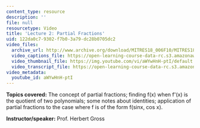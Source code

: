 ```yaml
---
content_type: resource
description: ''
file: null
resourcetype: Video
title: 'Lecture 2: Partial Fractions'
uid: 122da0c7-9302-f7b0-3a79-dc28b0705dc2
video_files:
  archive_url: http://www.archive.org/download/MITRES18_006F10/MITRES18_006F10_26_0602_300k.mp4
  video_captions_file: https://open-learning-course-data-rc.s3.amazonaws.com/res-18-006-calculus-revisited-single-variable-calculus-fall-2010/92ef1bb7dfe15e7daef7a080e9558050_aWYwHnH-ptI.vtt
  video_thumbnail_file: https://img.youtube.com/vi/aWYwHnH-ptI/default.jpg
  video_transcript_file: https://open-learning-course-data-rc.s3.amazonaws.com/res-18-006-calculus-revisited-single-variable-calculus-fall-2010/51b0a19f70b0787bdbbc9df98ac415c5_aWYwHnH-ptI.pdf
video_metadata:
  youtube_id: aWYwHnH-ptI
---
```


**Topics covered:** The concept of partial fractions; finding f(x) when f'(x) is the quotient of two polynomials; some notes about identities; application of partial fractions to the case where f is of the form f(sinx, cos x).

**Instructor/speaker:** Prof. Herbert Gross